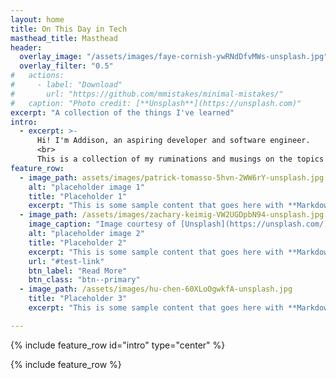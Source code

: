 ```yaml
---
layout: home
title: On This Day in Tech
masthead_title: Masthead
header:
  overlay_image: "/assets/images/faye-cornish-ywRNdDfvMWs-unsplash.jpg"
  overlay_filter: "0.5"
#   actions:
#     - label: "Download"
#       url: "https://github.com/mmistakes/minimal-mistakes/"
#   caption: "Photo credit: [**Unsplash**](https://unsplash.com)"
excerpt: "A collection of the things I've learned"
intro:
  - excerpt: >-
      Hi! I'm Addison, an aspiring developer and software engineer.
      <br>
      This is a collection of my ruminations and musings on the topics I've studied on my journey in tech.
feature_row:
  - image_path: assets/images/patrick-tomasso-5hvn-2WW6rY-unsplash.jpg
    alt: "placeholder image 1"
    title: "Placeholder 1"
    excerpt: "This is some sample content that goes here with **Markdown** formatting."
  - image_path: /assets/images/zachary-keimig-VW2UGDpbN94-unsplash.jpg
    image_caption: "Image courtesy of [Unsplash](https://unsplash.com/)"
    alt: "placeholder image 2"
    title: "Placeholder 2"
    excerpt: "This is some sample content that goes here with **Markdown** formatting."
    url: "#test-link"
    btn_label: "Read More"
    btn_class: "btn--primary"
  - image_path: /assets/images/hu-chen-60XLoOgwkfA-unsplash.jpg
    title: "Placeholder 3"
    excerpt: "This is some sample content that goes here with **Markdown** formatting."

---
```


{% include feature_row id="intro" type="center" %}

{% include feature_row %}
